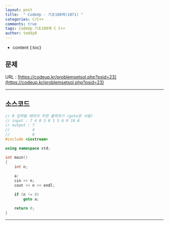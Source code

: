 ```yaml
---
layout: post   
title:  " CodeUp - 기초100제(1071) "
categories: C/C++
comments: true
tags: CodeUp 기초100제 C C++
author: teddy8  
---
```

* content
{:toc}

## 문제
URL : [https://codeup.kr/problemsetsol.php?psid=23](https://codeup.kr/problemsetsol.php?psid=23)

---

## 소스코드
``` cpp
// 0 입력될 때까지 무한 출력하기 (goto문 사용)
// input : 7 4 0 3 0 1 5 6 9 10 8
// output : 7
//			4
//			0
#include <iostream>

using namespace std;

int main()
{
	int n;
	
	a:
	cin >> n;
	cout << n << endl;

	if (n != 0)
		goto a;

	return 0;
}
```

---
